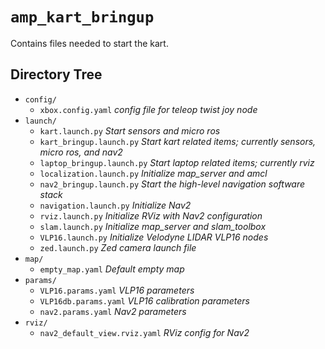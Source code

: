# `amp_kart_bringup`

Contains files needed to start the kart.

## Directory Tree

- `config/`
  - `xbox.config.yaml` _config file for teleop twist joy node_
- `launch/`
  - `kart.launch.py` _Start sensors and micro ros_
  - `kart_bringup.launch.py` _Start kart related items; currently sensors, micro ros, and nav2_
  - `laptop_bringup.launch.py` _Start laptop related items; currently rviz_
  - `localization.launch.py` _Initialize map_server and amcl_
  - `nav2_bringup.launch.py` _Start the high-level navigation software stack_
  - `navigation.launch.py` _Initialize Nav2_
  - `rviz.launch.py` _Initialize RViz with Nav2 configuration_
  - `slam.launch.py` _Initialize map_server and slam_toolbox_
  - `VLP16.launch.py` _Initialize Velodyne LIDAR VLP16 nodes_
  - `zed.launch.py` _Zed camera launch file_
- `map/`
  - `empty_map.yaml` _Default empty map_
- `params/`
  - `VLP16.params.yaml` _VLP16 parameters_
  - `VLP16db.params.yaml` _VLP16 calibration parameters_
  - `nav2.params.yaml` _Nav2 parameters_
- `rviz/`
  - `nav2_default_view.rviz.yaml` _RViz config for Nav2_
